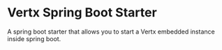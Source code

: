 # Vertx Spring Boot Starter

A spring boot starter that allows you to start a Vertx embedded instance inside spring boot.

